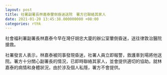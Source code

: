 ```yaml
---
layout: post
title: 社署副署長林嘉泰暈倒昏迷送院　署方已聯絡其家人
date: 2021-01-20 13:45:38.000000000 +08:00
categories: rthk
---
```


社會福利署副署長林嘉泰今早在灣仔胡忠大廈的辦公室暈倒昏迷，送往律敦治醫院搶救。

社署發言人表示，林嘉泰被同事發現昏迷，社署人員立即報警，救護車到場將他送院。署方十分關心副署長的情況，已即時聯絡其家人，並會提供適切的協助。就林嘉泰的病情和身體狀況，由於涉及個人私隱，署方不會提供。
